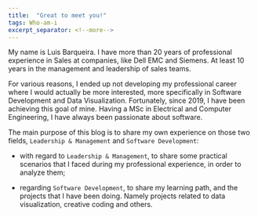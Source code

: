 ```yaml
---
title:  "Great to meet you!"
tags: Who-am-i
excerpt_separator: <!--more-->
---
```


My name is Luis Barqueira. I have more than 20 years of professional experience in Sales at companies, like Dell EMC and Siemens. At least 10 years in the management and leadership of sales teams.

<!--more-->

For various reasons, I ended up not developing my professional career where I would actually be more interested, more specifically in Software Development and Data Visualization. Fortunately, since 2019, I have been achieving this goal of mine. Having a MSc in Electrical and Computer Engineering, I have always been passionate about software.

The main purpose of this blog is to share my own experience on those two fields, `Leadership & Management` and `Software Development`:

- with regard to `Leadership & Management`, to share some practical scenarios that I faced during my professional experience, in order to analyze them;

- regarding `Software Development`, to share my learning path, and the projects that I have been doing. Namely projects related to data visualization, creative coding and others.
